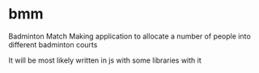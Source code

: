 bmm
===

Badminton Match Making application to allocate a number of people into different badminton courts

It will be most likely written in js with some libraries with it
